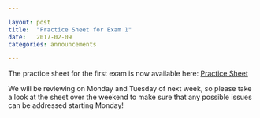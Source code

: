 ```yaml
---

layout: post
title:  "Practice Sheet for Exam 1"
date:   2017-02-09
categories: announcements 

---
```


The practice sheet for the first exam is now available here: [Practice Sheet](practice1.pdf)

We will be reviewing on Monday and Tuesday of next week, so please take a look at the sheet over the weekend to make sure that any possible issues can be addressed starting Monday!